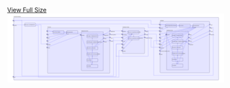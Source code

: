 [View Full Size](https://raw.githubusercontent.com/mingfang/terraform-k8s-modules/master/examples/zookeeper/diagram.svg?sanitize=true)<img src="diagram.svg"/>
